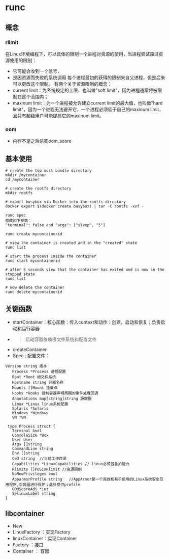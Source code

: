 # runc

## 概念
### rlimit
在Linux环境编程下，可以具体的限制一个进程对资源的使用，当进程尝试超过资源使用的限制：
- 它可能会收到一个信号，
- 是因资源而失败的系统调用
每个进程最初的获得的限制来自父进程，但是后来可以更改这个限制。
有两个关于资源限制的概念：
- current limit：为系统规定的上限，也叫做"soft limit"，因为进程通常将被限制在这个范围内；
- maxinum limit：为一个进程被允许建立current limit的最大值，也叫做"hard limit"，因为一个进程无法避开它，一个进程必须低于自己的maxinum limit，且只有超级用户可能提高它的maxinum limit。
### oom
- 内存不足之后杀死oom_score
## 基本使用
```
# create the top most bundle directory
mkdir /mycontainer
cd /mycontainer

# create the rootfs directory
mkdir rootfs

# export busybox via Docker into the rootfs directory
docker export $(docker create busybox) | tar -C rootfs -xvf -

runc spec
修改如下参数：
"terminal": false and "args": ["sleep", "5"]

runc create mycontainerid

# view the container is created and in the "created" state
runc list

# start the process inside the container
runc start mycontainerid

# after 5 seconds view that the container has exited and is now in the stopped state
runc list

# now delete the container
runc delete mycontainerid
```
## 关键函数
- startContainer：核心函数：传入context和动作：创建，启动和恢复；负责启动和运行容器
- > 启动容器依赖根文件系统和配置文件
- createContainer 
- Spec : 配置文件：
 ```
 Version string 版本
	Process *Process 进程配置
	Root *Root 根文件系统
	Hostname string 容器名称
	Mounts []Mount 挂载点
	Hooks *Hooks 控制容器声明周期的事件处理回调
	Annotations map[string]string 源数据
	Linux *Linux linux系统配置
	Solaris *Solaris
	Windows *Windows 
	VM *VM 
  
  type Process struct {
	Terminal bool 
	ConsoleSize *Box
	User User
	Args []string
	CommandLine string
	Env []string
	Cwd string  //当前工作目录
	Capabilities *LinuxCapabilities // linux必须包含的能力
	Rlimits []POSIXRlimit //资源限制
	NoNewPrivileges bool 
	ApparmorProfile string   //AppArmor是一个高效和易于使用的Linux系统安全应用程序,对容器进行保护；此处提供profile
	OOMScoreAdj *int
	SelinuxLabel string
}
 ```

## libcontainer
- New
- LinuxFactory ：实现Factory
- linuxContainer：实现Container
- Factory ：接口
- Container ： 容器
